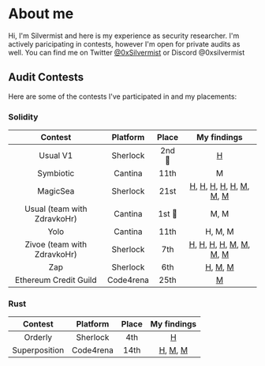 # About me
Hi, I'm Silvermist and here is my experience as security researcher. I'm actively paricipating in contests, however I'm open for private audits as well. 
You can find me on Twitter [@0xSilvermist](https://twitter.com/0xSilvermist) or Discord @0xsilvermist

## Audit Contests 
Here are some of the contests I've participated in and my placements:
### Solidity
| Contest | Platform | Place | My findings |
| :---:   | :---:    | :---:  | :---: | 
| Usual V1 | Sherlock  | 2nd 🥈 | [H](https://github.com/sherlock-audit/2024-10-usual-labs-v1-judging/issues/146) |
| Symbiotic | Cantina  | 11th | M |
| MagicSea | Sherlock  | 21st | [H](https://github.com/sherlock-audit/2024-06-magicsea-judging/issues/602), [H](https://github.com/sherlock-audit/2024-06-magicsea-judging/issues/643), [H](https://github.com/sherlock-audit/2024-06-magicsea-judging/issues/256), [H](https://github.com/sherlock-audit/2024-06-magicsea-judging/issues/243), [H](https://github.com/sherlock-audit/2024-06-magicsea-judging/issues/200), [M](https://github.com/sherlock-audit/2024-06-magicsea-judging/issues/229), [M](https://github.com/sherlock-audit/2024-06-magicsea-judging/issues/202), [M](https://github.com/sherlock-audit/2024-06-magicsea-judging/issues/228) |
| Usual (team with ZdravkoHr) | Cantina  | 1st 🥇 | M, M|
| Yolo | Cantina  | 11th | H, M, M |
| Zivoe (team with ZdravkoHr) | Sherlock  | 7th | [H](https://github.com/sherlock-audit/2024-03-zivoe-judging/issues/70), [H](https://github.com/sherlock-audit/2024-03-zivoe-judging/issues/12), [H](https://github.com/sherlock-audit/2024-03-zivoe-judging/issues/100), [H](https://github.com/sherlock-audit/2024-03-zivoe-judging/issues/118), [M](https://github.com/sherlock-audit/2024-03-zivoe-judging/issues/103), [M](https://github.com/sherlock-audit/2024-03-zivoe-judging/issues/28), [M](https://github.com/sherlock-audit/2024-03-zivoe-judging/issues/282), [M](https://github.com/sherlock-audit/2024-03-zivoe-judging/issues/116)  |
| Zap | Sherlock  | 6th | [H](https://github.com/sherlock-audit/2024-03-zap-protocol-judging/issues/141), [M](https://github.com/sherlock-audit/2024-03-zap-protocol-judging/issues/144), [M](https://github.com/sherlock-audit/2024-03-zap-protocol-judging/issues/158) |
| Ethereum Credit Guild | Code4rena  | 25th | [M](https://github.com/code-423n4/2023-12-ethereumcreditguild-findings/issues/756) |

### Rust
| Contest | Platform | Place | My findings |
| :---:   | :---:    | :---:  | :---: | 
| Orderly | Sherlock  | 4th | [H](https://github.com/sherlock-audit/2024-09-orderly-network-solana-contract-judging/issues/99) |
| Superposition | Code4rena  | 14th | [H](https://github.com/code-423n4/2024-08-superposition-findings/issues/149), [M](https://github.com/code-423n4/2024-08-superposition-findings/issues/31), [M](https://github.com/code-423n4/2024-08-superposition-findings/issues/30) |


<!--
**0xSilvermist/0xSilvermist** is a ✨ _special_ ✨ repository because its `README.md` (this file) appears on your GitHub profile.

Here are some ideas to get you started:

- 🔭 I’m currently working on ...
- 🌱 I’m currently learning ...
- 👯 I’m looking to collaborate on ...
- 🤔 I’m looking for help with ...
- 💬 Ask me about ...
- 📫 How to reach me: ...
- 😄 Pronouns: ...
- ⚡ Fun fact: ...
-->
